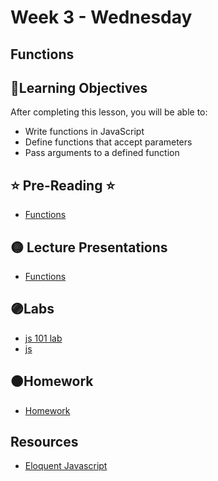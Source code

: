 # Week 3 - Wednesday

## Functions

## 📍Learning Objectives
After completing this lesson, you will be able to:

- Write functions in JavaScript
- Define functions that accept parameters
- Pass arguments to a defined function


## ⭐️ Pre-Reading ⭐️
- [Functions](https://digitalcrafts.instructure.com/courses/252/pages/reading-functions)

<!-- ## 📍Agenda -->

## 🟡 Lecture Presentations
- [Functions](https://dc-web2.onrender.com/p2/Javascript/Functions2.html#1)

## 🟣Labs 
- [js 101 lab](https://github.com/veros-labs/lab-js-functions2)
- [js ](https://github.com/DigitalCraftsStudents/js-lab-101-exercises)


## 🟠Homework
- [Homework](https://github.com/veros-labs/lab-js-functions2)


<!-- ## ✔️Todo Checklist
- [ ]

## 🔶Vocabulary

## 🔷Test Your knowledge -->

## Resources 
- [Eloquent Javascript](https://eloquentjavascript.net/)



